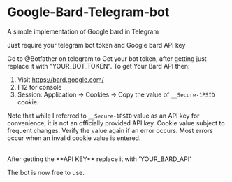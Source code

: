 # Google-Bard-Telegram-bot
A simple implementation of Google bard in Telegram

Just require your telegram bot token and Google bard API key

Go to @Botfather on telegram to Get your bot token, after getting just replace it with "YOUR_BOT_TOKEN".
To get Your Bard API then:
1. Visit https://bard.google.com/
2. F12 for console
3. Session: Application → Cookies → Copy the value of  `__Secure-1PSID` cookie.

Note that while I referred to `__Secure-1PSID` value as an API key for convenience, it is not an officially provided API key. 
Cookie value subject to frequent changes. Verify the value again if an error occurs. Most errors occur when an invalid cookie value is entered.

<br>
After getting the **API KEY** replace it with 'YOUR_BARD_API'

The bot is now free to use.

